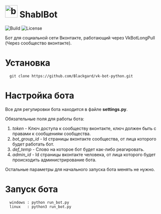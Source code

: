 # <img alt="bot-icon" src="https://image.flaticon.com/icons/svg/1786/1786548.svg" width="40px"></img>&nbsp;ShablBot
![Build](https://img.shields.io/azure-devops/build/sasna142/026fd26f-bb59-48fd-bb91-6d9ebe113f87/2)
![License](https://img.shields.io/github/license/blackgard/shablbot)
<br>

Бот для социальной сети Вконтакте, работающий через VkBotLongPull (Через сообщество вконтакте).

# Установка
```
  git clone https://github.com/Blackgard/vk-bot-python.git
```

# Настройка бота 
Все для регулировки бота находится в файле **settings.py**.

Обязательные поля для работы бота:
  1. *token* - Ключ доступа к сообществу вконтакте, ключ должен быть с правами к сообщениям сообщества.
  2. *bot_group_id* - Id страницы вконтакте сообщества, от лица которого будет работать бот.
  3. *def_temp* - Слово на которое бот будет как-либо реагировать.
  4. *admin_id* - Id страницы вконтакте человека, от лица которого будет происходить администрирование бота.
  
Остальные параметры для начального запуска бота менять не нужно.

# Запуск бота

```
  windows : python run_bot.py
  linux   : python3 run_bot.py
```
